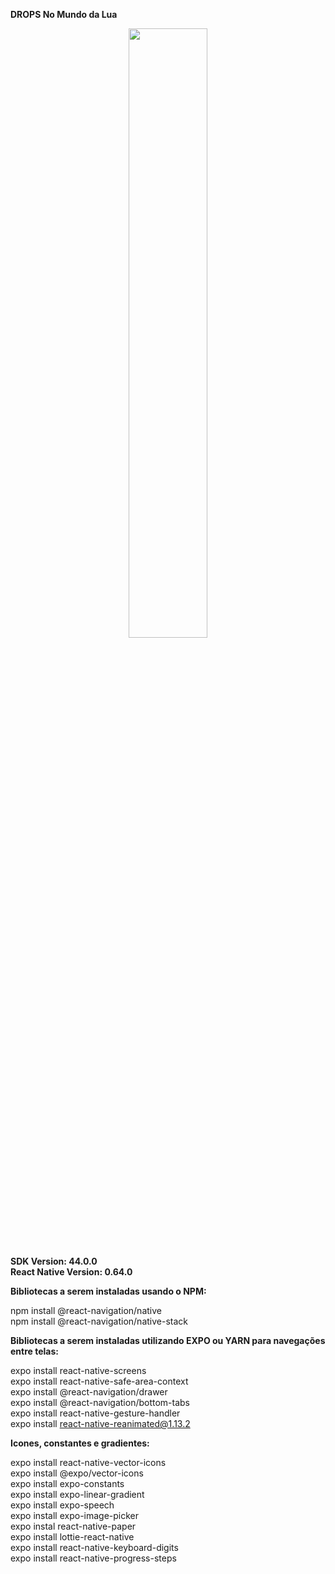 <b>DROPS No Mundo da Lua </b><br/> 

<div align='center' >
<img src="https://user-images.githubusercontent.com/104105849/168904658-739d4196-7234-4f6c-a0f7-b727dc141866.png" style="width: 50%"/> 
</div>

**SDK Version: 44.0.0** </br> 
**React Native Version: 0.64.0** 

**Bibliotecas a serem instaladas usando o NPM:**

npm install @react-navigation/native <br/> 
npm install @react-navigation/native-stack <br/> 

**Bibliotecas a serem instaladas utilizando EXPO ou YARN para navegações entre telas:** 

expo install react-native-screens <br/> 
expo install react-native-safe-area-context <br/> 
expo install @react-navigation/drawer <br/> 
expo install @react-navigation/bottom-tabs <br/> 
expo install react-native-gesture-handler </br> 
expo install react-native-reanimated@1.13.2 </br> 

**Icones, constantes e gradientes:** 

expo install react-native-vector-icons <br/> 
expo install @expo/vector-icons <br/> 
expo install expo-constants <br/> 
expo install expo-linear-gradient <br/> 
expo install expo-speech <br/> 
expo install expo-image-picker </br> 
expo instal react-native-paper </br> 
expo install lottie-react-native </br> 
expo install react-native-keyboard-digits </br> 
expo install react-native-progress-steps </br> 
